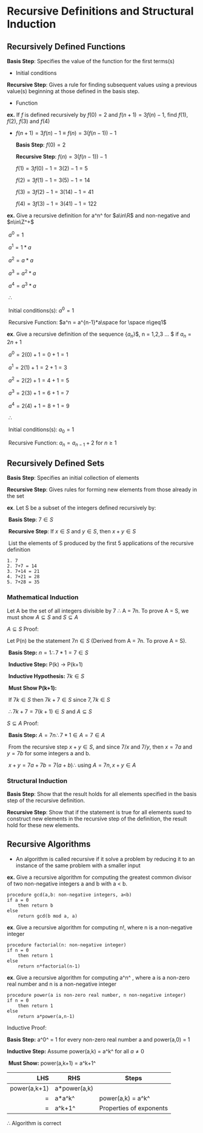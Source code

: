 # Recursive Definitions and Structural Induction

## Recursively Defined Functions

**Basis Step**: Specifies the value of the function for the first terms(s)

* Initial conditions

**Recursive Step**: Gives a rule for finding subsequent values using a previous value(s) beginning at those defined in the basis step.

* Function

  

**ex.** If $f$ is defined recursively by $f(0) = 2$ and $f(n+1) = 3f(n) - 1$, find $f(1)$, $f(2)$, $f(3)$ and $f(4)$

* $f(n+1) = 3f(n) - 1 \equiv f(n) = 3(f(n-1)) - 1$

  **Basis Step**:  $f(0) = 2$

  **Recursive Step**: $f(n) = 3(f(n-1)) - 1$

  $f(1) = 3f(0)-1 = 3(2)-1 = 5$

  $f(2) =3f(1)-1 = 3(5)-1 = 14$

  $f(3) = 3f(2)-1 = 3(14)-1 = 41$

  $f(4) = 3f(3)-1 = 3(41)-1 = 122$

  

**ex.** Give a recursive definition for a^n^ for $a\in\R$ and non-negative and $n\in\Z^+$

​	$a^0 = 1$

​	$a^1 = 1*a$

​	$a^2 = a*a$

​	$a^3 = a^2*a$

​	$a^4 = a^3*a$

​	$\therefore$ 	

​	Initial conditions(s): $a^0 = 1$

​	Recursive Function: $a^n = a^{n-1}*a\space for \space n\geq1$



**ex**. Give a recursive definition of the sequence {${a_n}$}$, n = 1,2,3 ... $ if $a_n = 2n+1$

​	$a^0 = 2(0)+1 = 0+1 = 1$

​	$a^1 = 2(1)+1 = 2+1 = 3$

​	$a^2 = 2(2)+1 = 4+1 = 5$

​	$a^3 = 2(3)+1 = 6+1 = 7$

​	$a^4 = 2(4)+1 = 8+1 = 9$

​	$\therefore$ 	

​	Initial conditions(s): $a_0 = 1$

​	Recursive Function: $a_n = a_{n-1}+2$ for $n\geq1$



## Recursively Defined Sets

**Basis Step**: Specifies an initial collection of elements

**Recursive Step**: Gives rules for forming new elements from those already in the set



**ex**. Let S be a subset of the integers defined recursively by: 

​	**Basis Step**: $7\in S$

​	**Recursive Step**: If $x\in S$ and $y\in S$, then $x+y\in S$

​	List the elements of S produced by the first 5 applications of the recursive definition

 	1. 7
 	2. 7+7 = 14
 	3. 7+14 = 21
 	4. 7+21 = 28
 	5. 7+28 = 35

### Mathematical Induction

Let A be the set of all integers divisible by 7 $\therefore$ A = 7n. To prove A = S, we must show $A \subseteq S$ and $S\subseteq A$

$A \subseteq S$ Proof:

Let P(n) be the statement $7n\in S$ (Derived from A = 7n. To prove A = S). 

​	**Basis Step:**  $n = 1\therefore 7*1 = 7\in S$

​	**Inductive Step:** P(k)  → P(k+1)

​		**Inductive Hypothesis:** $7k\in S$

​		**Must Show P(k+1):** 

​			If $7k\in S$ then $7k+7\in S$ since $7, 7k\in S$

​			$\therefore 7k+7 = 7(k+1)\in S$ and $A \subseteq S$

$S\subseteq A$ Proof:

​	**Basis Step:**  $A = 7n\therefore 7*1 \in A= 7\in A$

​	From the recursive step $x+y\in S$, and since $7/x$ and $7/y$, then $x = 7a$ and $y = 7b$ for some integers 	a and b. 

​	$x+y = 7a+7b = 7(a+b) \therefore$ using $A = 7n, x+y\in A$



### Structural Induction 

**Basis Step**: Show that the result holds for all elements specified in the basis step of the recursive definition. 

**Recursive Step**: Show that if the statement is true for all elements sued to construct new elements in the recursive step of the definition, the result hold for these new elements.



## Recursive Algorithms

* An algorithm is called recursive if it solve a problem by reducing it to an instance of the same problem with a smaller input

**ex.** Give a recursive algorithm for computing the greatest common divisor of two non-negative integers a and b with a < b. 

```
procedure gcd(a,b: non-negative integers, a<b)
if a = 0 
	then return b
else 
	return gcd(b mod a, a)
```

**ex**. Give a recursive algorithm for computing n!, where n is a non-negative integer

```
procedure factorial(n: non-negative integer)
if n = 0
	then return 1
else 
	return n*factorial(n-1)
```

**ex**. Give a recursive algorithm for computing a^n^ , where a is a non-zero real number and n is a non-negative integer

```
procedure power(a is non-zero real number, n non-negative integer)
if n = 0
	then return 1
else 
	return a*power(a,n-1)
```

Inductive Proof:

**Basis Step:** a^0^ = 1 for every non-zero real number a and power(a,0) = 1

**Inductive Step:** Assume power(a,k) = a^k^ for all $a \neq 0$

​	**Must Show:**  power(a,k+1) = a^k+1^

|          LHS | RHS          | Steps                   |
| -----------: | ------------ | ----------------------- |
| power(a,k+1) | a*power(a,k) |                         |
|            = | a*a^k^       | power(a,k) = a^k^       |
|            = | a^k+1^       | Properties of exponents |

$\therefore$ Algorithm is correct

